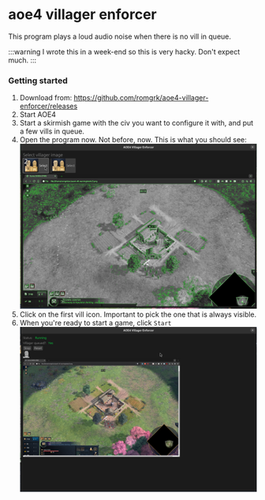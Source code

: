 # aoe4 villager enforcer

This program plays a loud audio noise when there is no vill in queue.

:::warning
I wrote this in a week-end so this is very hacky. Don't expect much.
:::

### Getting started

1. Download from: https://github.com/romgrk/aoe4-villager-enforcer/releases
2. Start AOE4
3. Start a skirmish game with the civ you want to configure it with, and put a few vills in queue.
4. Open the program now. Not before, now. This is what you should see:
  ![configuration screen](./static/configure.png)
5. Click on the first vill icon. Important to pick the one that is always visible.
6. When you're ready to start a game, click `Start`
  ![main screen](./static/main.png)
